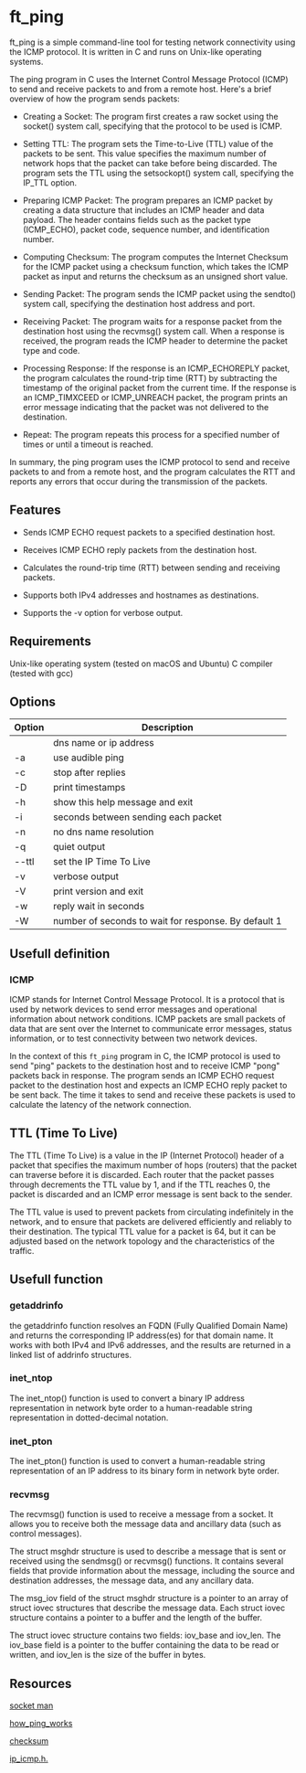 # ft_ping

ft_ping is a simple command-line tool for testing network connectivity using the ICMP protocol. It is written in C and runs on Unix-like operating systems.

The ping program in C uses the Internet Control Message Protocol (ICMP) to send and receive packets to and from a remote host. Here's a brief overview of how the program sends packets:

- Creating a Socket: The program first creates a raw socket using the socket() system call, specifying that the protocol to be used is ICMP.

- Setting TTL: The program sets the Time-to-Live (TTL) value of the packets to be sent. This value specifies the maximum number of network hops that the packet can take before being discarded. The program sets the TTL using the setsockopt() system call, specifying the IP_TTL option.

- Preparing ICMP Packet: The program prepares an ICMP packet by creating a data structure that includes an ICMP header and data payload. The header contains fields such as the packet type (ICMP_ECHO), packet code, sequence number, and identification number.

- Computing Checksum: The program computes the Internet Checksum for the ICMP packet using a checksum function, which takes the ICMP packet as input and returns the checksum as an unsigned short value.

- Sending Packet: The program sends the ICMP packet using the sendto() system call, specifying the destination host address and port.

- Receiving Packet: The program waits for a response packet from the destination host using the recvmsg() system call. When a response is received, the program reads the ICMP header to determine the packet type and code.

- Processing Response: If the response is an ICMP_ECHOREPLY packet, the program calculates the round-trip time (RTT) by subtracting the timestamp of the original packet from the current time. If the response is an ICMP_TIMXCEED or ICMP_UNREACH packet, the program prints an error message indicating that the packet was not delivered to the destination.

- Repeat: The program repeats this process for a specified number of times or until a timeout is reached.

In summary, the ping program uses the ICMP protocol to send and receive packets to and from a remote host, and the program calculates the RTT and reports any errors that occur during the transmission of the packets.

## Features

- Sends ICMP ECHO request packets to a specified destination host.

- Receives ICMP ECHO reply packets from the destination host.

- Calculates the round-trip time (RTT) between sending and receiving packets.

- Supports both IPv4 addresses and hostnames as destinations.

- Supports the -v option for verbose output.

## Requirements

Unix-like operating system (tested on macOS and Ubuntu)
C compiler (tested with gcc)

## Options

| Option        | Description                                          |
| ------------- | ---------------------------------------------------- |
| <destination> | dns name or ip address                               |
| -a            | use audible ping                                     |
| -c <count>    | stop after <count> replies                           |
| -D            | print timestamps                                     |
| -h            | show this help message and exit                      |
| -i <interval> | seconds between sending each packet                  |
| -n            | no dns name resolution                               |
| -q            | quiet output                                         |
| --ttl <ttl>   | set the IP Time To Live                              |
| -v            | verbose output                                       |
| -V            | print version and exit                               |
| -w <deadline> | reply wait <deadline> in seconds                     |
| -W <timeout>  | number of seconds to wait for response. By default 1 |

## Usefull definition

### ICMP

ICMP stands for Internet Control Message Protocol. It is a protocol that is used by network devices to send error messages and operational information about network conditions. ICMP packets are small packets of data that are sent over the Internet to communicate error messages, status information, or to test connectivity between two network devices.

In the context of this `ft_ping` program in C, the ICMP protocol is used to send "ping" packets to the destination host and to receive ICMP "pong" packets back in response. The program sends an ICMP ECHO request packet to the destination host and expects an ICMP ECHO reply packet to be sent back. The time it takes to send and receive these packets is used to calculate the latency of the network connection.

## TTL (Time To Live)

The TTL (Time To Live) is a value in the IP (Internet Protocol) header of a packet that specifies the maximum number of hops (routers) that the packet can traverse before it is discarded. Each router that the packet passes through decrements the TTL value by 1, and if the TTL reaches 0, the packet is discarded and an ICMP error message is sent back to the sender.

The TTL value is used to prevent packets from circulating indefinitely in the network, and to ensure that packets are delivered efficiently and reliably to their destination. The typical TTL value for a packet is 64, but it can be adjusted based on the network topology and the characteristics of the traffic.

## Usefull function

### getaddrinfo

the getaddrinfo function resolves an FQDN (Fully Qualified Domain Name) and returns the corresponding IP address(es) for that domain name. It works with both IPv4 and IPv6 addresses, and the results are returned in a linked list of addrinfo structures.

### inet_ntop

The inet_ntop() function is used to convert a binary IP address representation in network byte order to a human-readable string representation in dotted-decimal notation.

### inet_pton

The inet_pton() function is used to convert a human-readable string representation of an IP address to its binary form in network byte order.

### recvmsg

The recvmsg() function is used to receive a message from a socket. It allows you to receive both the message data and ancillary data (such as control messages).

The struct msghdr structure is used to describe a message that is sent or received using the sendmsg() or recvmsg() functions. It contains several fields that provide information about the message, including the source and destination addresses, the message data, and any ancillary data.

The msg_iov field of the struct msghdr structure is a pointer to an array of struct iovec structures that describe the message data. Each struct iovec structure contains a pointer to a buffer and the length of the buffer.

The struct iovec structure contains two fields: iov_base and iov_len. The iov_base field is a pointer to the buffer containing the data to be read or written, and iov_len is the size of the buffer in bytes.

## Resources

[socket man](https://man7.org/linux/man-pages/man2/socket.2.html)

[how_ping_works](https://www.techtarget.com/searchnetworking/definition/ping)

[checksum](https://datatracker.ietf.org/doc/html/rfc1071)

[ip_icmp.h.](https://sites.uclouvain.be/SystInfo/usr/include/netinet/ip_icmp.h.html)
